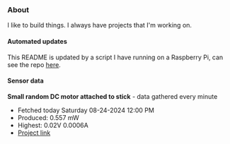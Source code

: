 ### About
I like to build things. I always have projects that I'm working on.

#### Automated updates
This README is updated by a script I have running on a Raspberry Pi, can see the repo [here](https://github.com/jdc-cunningham/raspi-git-repo-updater).

#### Sensor data


**Small random DC motor attached to stick** - data gathered every minute
- Fetched today Saturday 08-24-2024 12:00 PM
- Produced: 0.557 mW
- Highest: 0.02V 0.0006A
- [Project link](https://github.com/jdc-cunningham/turbine-raspi)